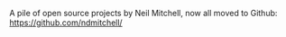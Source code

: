 A pile of open source projects by Neil Mitchell, now all moved to Github: https://github.com/ndmitchell/